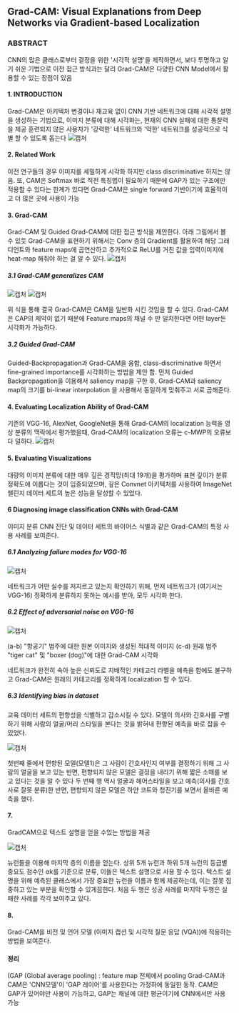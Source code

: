 ## Grad-CAM: Visual Explanations from Deep Networks via Gradient-based Localization

### ABSTRACT
CNN의 많은 클래스로부터 결정을 위한 '시각적 설명'을 제작하면서, 보다 투명하고 알기 쉬운 기법으로 
이전 접근 방식과는 달리 Grad-CAM은 다양한 CNN Model에서 활용할 수 있는 장점이 있음

#### 1. INTRODUCTION
Grad-CAM은 아키텍처 변경이나 재교육 없이 CNN 기반 네트워크에 대해 시각적 설명을 생성하는 기법으로, 이미지 분류에 대해 시각화는, 현재의 CNN 실패에 대한 통찰력을 제공
훈련되지 않은 사용자가 '강력한' 네트워크와 '약한' 네트워크를 성공적으로 식별 할 수 있도록 돕는다
![캡처](https://user-images.githubusercontent.com/51469989/82171412-310ad800-9902-11ea-9b25-5867154e3ea8.JPG)

#### 2. Related Work
이전 연구들의 경우 이미지를 세밀하게 시각화 하지만 class discriminative 하지는 않음.
또, CAM은 Softmax 바로 직전 특징맵이 필요하기 때문에 GAP가 있는 구조에만 적용할 수 있다는 한계가 있다면
Grad-CAM은 single forward 기반이기에 효율적이고 더 많은 곳에 사용이 가능

#### 3. Grad-CAM
Grad-CAM 및 Guided Grad-CAM에 대한 접근 방식을 제안한다.
아래 그림에서 볼 수 있듯 Grad-CAM을 표현하기 위해서는 Conv 층의 Gradient를 활용하여 해당 그래디언트와 feature maps에 곱연산하고 추가적으로
ReLU를 거친 값을 입력이미지에 heat-map 해줘야 하는 걸 알 수 있다.
![캡처](https://user-images.githubusercontent.com/51469989/82644102-b61c2700-9c4b-11ea-8c1e-f29b1f9f1594.JPG)


##### 3.1 Grad-CAM generalizes CAM
![캡처](https://user-images.githubusercontent.com/51469989/82658248-a3145180-9c61-11ea-96d6-69f02cce8e75.JPG)
![캡처](https://user-images.githubusercontent.com/51469989/82658315-bd4e2f80-9c61-11ea-98ad-96138f011c1e.JPG)

위 식을 통해 결국 Grad-CAM은 CAM을 일반화 시킨 것임을 할 수 있다. Grad-CAM은 CAP의 제약이 없기 때문에 Feature maps의 채널 수 만 일치한다면 어떤 layer든 시각화가 가능하다.
##### 3.2 Guided Grad-CAM
Guided-Backpropagation과 Grad-CAM을 융합, class-discriminative 하면서
fine-grained importance를 시각화하는 방법을 제안 함.
먼저 Guided Backpropagation을 이용해서 saliency map을 구한 후,
Grad-CAM과 saliency map의 크기를 bi-linear interpolation 을 사용해서 동일하게 맞춰주고 서로 곱해준다.

#### 4. Evaluating Localization Ability of Grad-CAM
기존의 VGG-16, AlexNet, GoogleNet을 통해 Grad-CAM의 localization 능력을 영상 분류의 맥락에서 평가했을때,
Grad-CAM의 localization 오류는 c-MWP의 오류보다 덜하다. 
![캡처](https://user-images.githubusercontent.com/51469989/82647261-e7e3bc80-9c50-11ea-8ef0-792489f42b71.JPG)

#### 5. Evaluating Visualizations
대량의 이미지 분류에 대한 매우 깊은 경직망(최대 19개)을 평가하며 표현 깊이가 분류 정확도에 이롭다는 것이 입증되었으며,
깊은 Convnet 아키텍처를 사용하여 ImageNet 챌린지 데이터 세트의 높은 성능을 달성할 수 있었다.

#### 6 Diagnosing image classification CNNs with Grad-CAM
이미지 분류 CNN 진단 및 데이터 세트의 바이어스 식별과 같은 Grad-CAM의 특정 사용 사례를 보여준다.

##### 6.1 Analyzing failure modes for VGG-16
![캡처](https://user-images.githubusercontent.com/51469989/82653602-6db83580-9c5a-11ea-8173-6c5af83b3608.JPG)

네트워크가 어떤 실수를 저지르고 있는지 확인하기 위해, 먼저 네트워크가 (여기서는 VGG-16) 정확하게
분류하지 못하는 예시를 받아, 모두 시각화 한다.

##### 6.2 Effect of adversarial noise on VGG-16
![캡처](https://user-images.githubusercontent.com/51469989/82654088-27afa180-9c5b-11ea-8931-6608c93355e3.JPG)

(a-b) "항공기" 범주에 대한 원본 이미지와 생성된 적대적 이미지
(c-d) 원래 범주 "tiger cat" 및 "boxer (dog)"에 대한 Grad-CAM 시각화

네트워크가 완전히 속아 높은 신뢰도로 지배적인 카테고리 라벨을 예측을 함에도 불구하고
Grad-CAM은 원래의 카테고리를 정확하게 localization 할 수 있다.

##### 6.3 Identifying bias in dataset
교육 데이터 세트의 편향성을 식별하고 감소시킬 수 있다.
모델이 의사와 간호사를 구별하기 위해 사람의 얼굴/머리 스타일을 본다는 것을 밝혀내 편향된 예측을 바로 잡을 수 있었다.

![캡처](https://user-images.githubusercontent.com/51469989/82656890-70695980-9c5f-11ea-9188-a14779c49725.JPG)

첫번째 줄에서 편향된 모델(모델1)은 그 사람이 간호사인지 여부를 결정하기 위해 그 사람의 얼굴을 보고 있는 반면, 편향되지 않은 모델은 결정을 내리기 위해 짧은 소매를 보고 있다는 것을 알 수 있다
두 번째 행 역시 얼굴과 헤어스타일을 보고 예측(의사를 간호사로 잘못 분류)한 반면, 편향되지 않은 모델은 하얀 코트와 청진기를 보면서 올바른 예측을 했다.


#### 7.
GradCAM으로 텍스트 설명을 얻을 수있는 방법을 제공 

![캡처](https://user-images.githubusercontent.com/51469989/82657694-bd016480-9c60-11ea-812f-240f264c9e0e.JPG)

뉴런들을 이용해 마지막 층의 이름을 얻는다. 상위 5개 뉴런과 하위 5개 뉴런의 등급별 중요도 점수인 αk를 기준으로 분류, 이들은 텍스트 설명으로 사용 할 수 있다.
텍스트 설명을 위해 예측된 클래스에서 가장 중요한 뉴런을 이름과 함께 제공하는데, 이는 잘못 집중하고 있는 부분을 확인할 수 있게끔한다.
처음 두 행은 성공 사례를 마지막 두행은 실패한 사례를 각각 보여주고 있다.

#### 8.
Grad-CAM을 비전 및 언어 모델 (이미지 캡션 및 시각적 질문 응답 (VQA))에 적용하는 방법을 보여준다.


#### 정리
(GAP (Global average pooling) : feature map 전체에서 pooling
Grad-CAM과 CAM은 'CNN모델'이 'GAP 레이어'를 사용한다는 가정하에 동일한 동작.
CAM은 GAP가 있어야만 사용이 가능하고, GAP는 채널에 대한 평균이기에 CNN에서만 사용 가능
